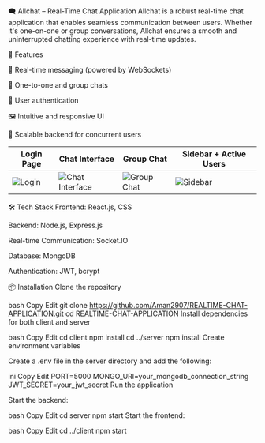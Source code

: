 🗨️ Allchat – Real-Time Chat Application
Allchat is a robust real-time chat application that enables seamless communication between users. Whether it's one-on-one or group conversations, Allchat ensures a smooth and uninterrupted chatting experience with real-time updates.

🚀 Features

💬 Real-time messaging (powered by WebSockets)

👥 One-to-one and group chats

🔐 User authentication

🖼️ Intuitive and responsive UI

🧠 Scalable backend for concurrent users

| Login Page                                                                                                           | Chat Interface                                                                                                                | Group Chat                                                                                                                | Sidebar + Active Users                                                                                                 |
| -------------------------------------------------------------------------------------------------------------------- | ----------------------------------------------------------------------------------------------------------------------------- | ------------------------------------------------------------------------------------------------------------------------- | ---------------------------------------------------------------------------------------------------------------------- |
| ![Login](https://github.com/Aman2907/REALTIME-CHAT-APPLICATION/assets/74008888/bdb46bec-3895-4023-9d7f-e1dc97742554) | ![Chat Interface](https://github.com/Aman2907/REALTIME-CHAT-APPLICATION/assets/74008888/f9d21621-44b9-46a3-afdb-74181d7dbff2) | ![Group Chat](https://github.com/Aman2907/REALTIME-CHAT-APPLICATION/assets/74008888/7d5ee648-3dc0-404b-beb1-d20aefd28e3f) | ![Sidebar](https://github.com/Aman2907/REALTIME-CHAT-APPLICATION/assets/74008888/07605f99-3058-4703-b4ee-83df2cf0730c) |


🛠️ Tech Stack
Frontend: React.js, CSS

Backend: Node.js, Express.js

Real-time Communication: Socket.IO

Database: MongoDB

Authentication: JWT, bcrypt

📦 Installation
Clone the repository

bash
Copy
Edit
git clone https://github.com/Aman2907/REALTIME-CHAT-APPLICATION.git
cd REALTIME-CHAT-APPLICATION
Install dependencies for both client and server

bash
Copy
Edit
cd client
npm install
cd ../server
npm install
Create environment variables

Create a .env file in the server directory and add the following:

ini
Copy
Edit
PORT=5000
MONGO_URI=your_mongodb_connection_string
JWT_SECRET=your_jwt_secret
Run the application

Start the backend:

bash
Copy
Edit
cd server
npm start
Start the frontend:

bash
Copy
Edit
cd ../client
npm start
